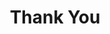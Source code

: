 ---
title: Thank You
permalink: "/thank-you"
description: 
image: "/uploads/OG_featuredimage-live.jpg"
layout: pages/thank-you
---